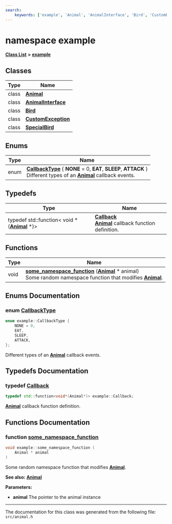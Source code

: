 ```yaml
---
search:
    keywords: ['example', 'Animal', 'AnimalInterface', 'Bird', 'CustomException', 'SpecialBird', 'CallbackType', 'Callback', 'some_namespace_function']
---
```


# namespace example

[**Class List**](annotated.md) **>** [**example**](namespaceexample.md)


## Classes

|Type|Name|
|-----|-----|
|class|[**Animal**](classexample_1_1_animal.md)|
|class|[**AnimalInterface**](classexample_1_1_animal_interface.md)|
|class|[**Bird**](classexample_1_1_bird.md)|
|class|[**CustomException**](classexample_1_1_custom_exception.md)|
|class|[**SpecialBird**](classexample_1_1_special_bird.md)|


## Enums

|Type|Name|
|-----|-----|
|enum|[**CallbackType**](animal_8h.md#1a002d84037f2ef097ebb0504482fa893d) { **NONE** = 0, **EAT**, **SLEEP**, **ATTACK** } <br>Different types of an **[Animal](classexample_1_1_animal.md)** callback events. |


## Typedefs

|Type|Name|
|-----|-----|
|typedef std::function< void \*(**[Animal](classexample_1_1_animal.md)** \*)>|[**Callback**](animal_8h.md#1a02deaa75527d48da18f0959c46901bb7)<br>**[Animal](classexample_1_1_animal.md)** callback function definition. |


## Functions

|Type|Name|
|-----|-----|
|void|[**some\_namespace\_function**](animal_8h.md#1a766277c52d41af925d49bcd4f9bc7de0) (**[Animal](classexample_1_1_animal.md)** \* animal) <br>Some random namespace function that modifies **[Animal](classexample_1_1_animal.md)**. |


## Enums Documentation

### enum <a id="1a002d84037f2ef097ebb0504482fa893d" href="#1a002d84037f2ef097ebb0504482fa893d">CallbackType</a>

```cpp
enum example::CallbackType {
    NONE = 0,
    EAT,
    SLEEP,
    ATTACK,
};
```

Different types of an **[Animal](classexample_1_1_animal.md)** callback events. 


## Typedefs Documentation

### typedef <a id="1a02deaa75527d48da18f0959c46901bb7" href="#1a02deaa75527d48da18f0959c46901bb7">Callback</a>

```cpp
typedef std::function<void*(Animal*)> example::Callback;
```

**[Animal](classexample_1_1_animal.md)** callback function definition. 


## Functions Documentation

### function <a id="1a766277c52d41af925d49bcd4f9bc7de0" href="#1a766277c52d41af925d49bcd4f9bc7de0">some\_namespace\_function</a>

```cpp
void example::some_namespace_function (
    Animal * animal
)
```

Some random namespace function that modifies **[Animal](classexample_1_1_animal.md)**. 



**See also:** **[Animal](classexample_1_1_animal.md)** 


**Parameters:**


* **animal** The pointer to the animal instance 





----------------------------------------
The documentation for this class was generated from the following file: `src/animal.h`
